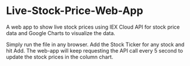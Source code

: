# Live-Stock-Price-Web-App
A web app to show live stock prices using IEX Cloud API for stock price data and Google Charts to visualize the data.

Simply run the file in any browser.
Add the Stock Ticker for any stock and hit Add.
The web-app will keep requesting the API call every 5 second to update the stock prices in the column chart.
